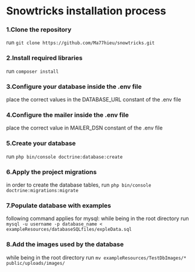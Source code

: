 # Snowtricks installation process

### 1.Clone the repository
run `git clone https://github.com/Ma77hieu/snowtricks.git`

### 2.Install required libraries
run `composer install`

### 3.Configure your database inside the .env file 
place the correct values in the DATABASE_URL constant of the .env file

### 4.Configure the mailer inside the .env file 
place the correct value in MAILER_DSN constant of the .env file

### 5.Create your database 
run `php bin/console doctrine:database:create`

### 6.Apply the project migrations 
in order to create the database tables, run
`php bin/console doctrine:migrations:migrate`

### 7.Populate database with examples 
following command applies for mysql: while being in the root directory run `mysql -u username -p database_name < exampleResources/databaseSQLfiles/expleData.sql`

### 8.Add the images used by the database
while being in the root directory run `mv exampleResources/TestDbImages/* public/uploads/images/`
